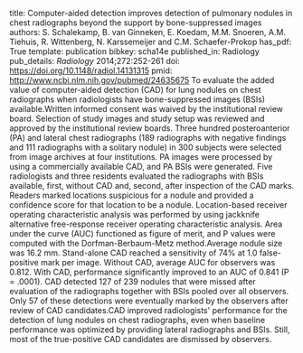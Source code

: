 title: Computer-aided detection improves detection of pulmonary nodules in chest radiographs beyond the support by bone-suppressed images
authors: S. Schalekamp, B. van Ginneken, E. Koedam, M.M. Snoeren, A.M. Tiehuis, R. Wittenberg, N. Karssemeijer and C.M. Schaefer-Prokop
has_pdf: True
template: publication
bibkey: scha14e
published_in: Radiology
pub_details: <i>Radiology</i> 2014;272:252-261
doi: https://doi.org/10.1148/radiol.14131315
pmid: http://www.ncbi.nlm.nih.gov/pubmed/24635675
To evaluate the added value of computer-aided detection (CAD) for lung nodules on chest radiographs when radiologists have bone-suppressed images (BSIs) available.Written informed consent was waived by the institutional review board. Selection of study images and study setup was reviewed and approved by the institutional review boards. Three hundred posteroanterior (PA) and lateral chest radiographs (189 radiographs with negative findings and 111 radiographs with a solitary nodule) in 300 subjects were selected from image archives at four institutions. PA images were processed by using a commercially available CAD, and PA BSIs were generated. Five radiologists and three residents evaluated the radiographs with BSIs available, first, without CAD and, second, after inspection of the CAD marks. Readers marked locations suspicious for a nodule and provided a confidence score for that location to be a nodule. Location-based receiver operating characteristic analysis was performed by using jackknife alternative free-response receiver operating characteristic analysis. Area under the curve (AUC) functioned as figure of merit, and P values were computed with the Dorfman-Berbaum-Metz method.Average nodule size was 16.2 mm. Stand-alone CAD reached a sensitivity of 74\% at 1.0 false-positive mark per image. Without CAD, average AUC for observers was 0.812. With CAD, performance significantly improved to an AUC of 0.841 (P = .0001). CAD detected 127 of 239 nodules that were missed after evaluation of the radiographs together with BSIs pooled over all observers. Only 57 of these detections were eventually marked by the observers after review of CAD candidates.CAD improved radiologists' performance for the detection of lung nodules on chest radiographs, even when baseline performance was optimized by providing lateral radiographs and BSIs. Still, most of the true-positive CAD candidates are dismissed by observers.

